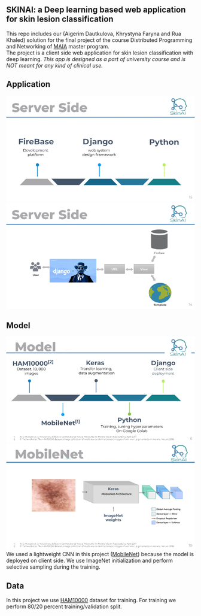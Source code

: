 ## SKINAI: a Deep learning based web application for skin lesion classification 
 This repo includes our (Aigerim Dautkulova, Khrystyna Faryna and Rua Khaled) solution for the final project of the course Distributed Programming and Networking of [MAIA](https://maiamaster.udg.edu/) master program.  
 The project is a client side web application for skin lesion classification with deep learning. 
 *This app is designed as a part of university course and is NOT meant for any kind of clinical use.*
## Application

![image](/media/uploadedimg/ss2.png)
![image](/media/uploadedimg/ss1.png)
## Model
![image](/media/uploadedimg/mod.png)
![image](/media/uploadedimg/mobnet.png)
We used a lightweight CNN in this project ([MobileNet](https://www.semanticscholar.org/paper/MobileNets%3A-Efficient-Convolutional-Neural-Networks-Howard-Zhu/3647d6d0f151dc05626449ee09cc7bce55be497e)) because the model is deployed on client side. We use ImageNet initialization and perform selective sampling during the training.


## Data
In this project we use [HAM10000](https://dataverse.harvard.edu/dataset.xhtml?persistentId=doi:10.7910/DVN/DBW86T) dataset for training. For training we perform 80/20 percent training/validation split.


